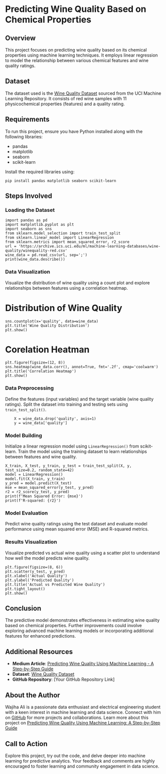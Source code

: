 # Predicting Wine Quality Based on Chemical Properties

## Overview
This project focuses on predicting wine quality based on its chemical properties using machine learning techniques. It employs linear regression to model the relationship between various chemical features and wine quality ratings.

## Dataset
The dataset used is the [Wine Quality Dataset](https://archive.ics.uci.edu/ml/machine-learning-databases/wine-quality/winequality-red.csv) sourced from the UCI Machine Learning Repository. It consists of red wine samples with 11 physicochemical properties (features) and a quality rating.

## Requirements
To run this project, ensure you have Python installed along with the following libraries:
- pandas
- matplotlib
- seaborn
- scikit-learn

Install the required libraries using:

    pip install pandas matplotlib seaborn scikit-learn


## Steps Involved
### Loading the Dataset
    import pandas as pd
    import matplotlib.pyplot as plt
    import seaborn as sns
    from sklearn.model_selection import train_test_split
    from sklearn.linear_model import LinearRegression
    from sklearn.metrics import mean_squared_error, r2_score
    url = 'https://archive.ics.uci.edu/ml/machine-learning-databases/wine-quality/winequality-red.csv'
    wine_data = pd.read_csv(url, sep=';')
    print(wine_data.describe())

### Data Visualization
Visualize the distribution of wine quality using a count plot and explore relationships between features using a correlation heatmap.

# Distribution of Wine Quality

    sns.countplot(x='quality', data=wine_data)
    plt.title('Wine Quality Distribution')
    plt.show()

# Corelation Heatman

    plt.figure(figsize=(12, 8))
    sns.heatmap(wine_data.corr(), annot=True, fmt='.2f', cmap='coolwarm')
    plt.title('Correlation Heatmap')    
    plt.show()

### Data Preprocessing
Define the features (input variables) and the target variable (wine quality ratings). Split the dataset into training and testing sets using `train_test_split()`.
    
        X = wine_data.drop('quality', axis=1)
        y = wine_data['quality']
  
    
### Model Building
Initialize a linear regression model using `LinearRegression()` from scikit-learn. Train the model using the training dataset to learn relationships between features and wine quality.
    

    X_train, X_test, y_train, y_test = train_test_split(X, y, test_size=0.2, random_state=42)
    model = LinearRegression()
    model.fit(X_train, y_train)
    y_pred = model.predict(X_test)
    mse = mean_squared_error(y_test, y_pred)
    r2 = r2_score(y_test, y_pred)
    print(f'Mean Squared Error: {mse}')
    print(f'R-squared: {r2}')


### Model Evaluation
Predict wine quality ratings using the test dataset and evaluate model performance using mean squared error (MSE) and R-squared metrics.

### Results Visualization
Visualize predicted vs actual wine quality using a scatter plot to understand how well the model predicts wine quality.
    
    plt.figure(figsize=(8, 6))
    plt.scatter(y_test, y_pred)
    plt.xlabel('Actual Quality')
    plt.ylabel('Predicted Quality')
    plt.title('Actual vs Predicted Wine Quality')
    plt.tight_layout()
    plt.show()


## Conclusion
The predictive model demonstrates effectiveness in estimating wine quality based on chemical properties. Further improvements could involve exploring advanced machine learning models or incorporating additional features for enhanced predictions.

## Additional Resources

- **Medium Article**: [Predicting Wine Quality Using Machine Learning - A Step-by-Step Guide](https://medium.com/@neurocybex/predicting-wine-quality-using-machine-learning-a-step-by-step-guide-aca994bbc128)
- **Dataset**: [Wine Quality Dataset](https://archive.ics.uci.edu/ml/machine-learning-databases/wine-quality/winequality-red.csv)
- **GitHub Repository**: [Your GitHub Repository Link]

## About the Author
Wajiha Ali is a passionate data enthusiast and electrical engineering student with a keen interest in machine learning and data science. Connect with him on [GitHub](https://github.com/yourgithubusername) for more projects and collaborations.
Learn more about this project on [Predicting Wine Quality Using Machine Learning: A Step-by-Step Guide](https://medium.com/@neurocybex/predicting-wine-quality-using-machine-learning-a-step-by-step-guide-aca994bbc128)


## Call to Action
Explore this project, try out the code, and delve deeper into machine learning for predictive analytics. Your feedback and comments are highly encouraged to foster learning and community engagement in data science.


